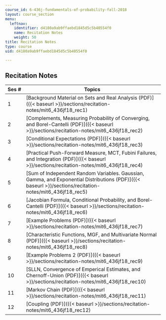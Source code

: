 ```yaml
---
course_id: 6-436j-fundamentals-of-probability-fall-2018
layout: course_section
menu:
  leftnav:
    identifier: d4180a9ab9ffaebd1845d5c5b40554f0
    name: Recitation Notes
    weight: 50
title: Recitation Notes
type: course
uid: d4180a9ab9ffaebd1845d5c5b40554f0

---
```


Recitation Notes 
-----------------

| Ses # | Topics |
| --- | --- |
| 1 | [Background Material on Sets and Real Analysis (PDF)]({{< baseurl >}}/sections/recitation-notes/mit6_436jf18_rec1) |
| 2 | [Complements, Measuring Probability of Converging, and Borel-Cantelli (PDF)]({{< baseurl >}}/sections/recitation-notes/mit6_436jf18_rec2) |
| 3 | [Conditional Expectations (PDF)]({{< baseurl >}}/sections/recitation-notes/mit6_436jf18_rec3) |
| 4 | [Practical Push-Forward Measure, MCT, Fubini Failures, and Integration (PDF)]({{< baseurl >}}/sections/recitation-notes/mit6_436jf18_rec4) |
| 5 | [Sum of Independent Random Variables. Gaussian, Gamma, and Exponential Distributions (PDF)]({{< baseurl >}}/sections/recitation-notes/mit6_436jf18_rec5) |
| 6 | [Jacobian Formula, Conditional Probability, and Borel-Cantelli (PDF)]({{< baseurl >}}/sections/recitation-notes/mit6_436jf18_rec6) |
| 7 | [Example Problems (PDF)]({{< baseurl >}}/sections/recitation-notes/mit6_436jf18_rec7) |
| 8 | [Characteristic Functions, MGF, and Multivariate Normal (PDF)]({{< baseurl >}}/sections/recitation-notes/mit6_436jf18_rec8) |
| 9 | [Example Problems 2 (PDF)]({{< baseurl >}}/sections/recitation-notes/mit6_436jf18_rec9) |
| 10 | [SLLN, Convergence of Emperical Estimates, and Chernoff-Union (PDF)]({{< baseurl >}}/sections/recitation-notes/mit6_436jf18_rec10) |
| 11 | [Markov Chain (PDF)]({{< baseurl >}}/sections/recitation-notes/mit6_436jf18_rec11) |
| 12 | [Coupling (PDF)]({{< baseurl >}}/sections/recitation-notes/mit6_436jf18_rec12)